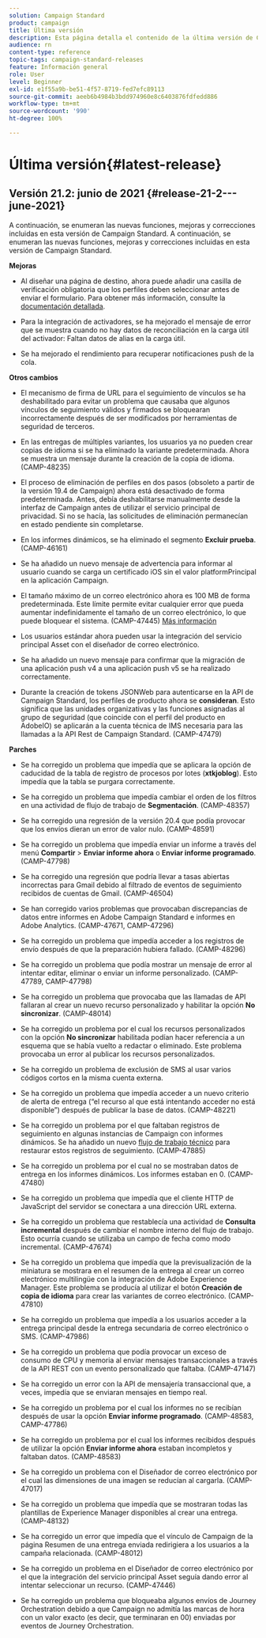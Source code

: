 ```yaml
---
solution: Campaign Standard
product: campaign
title: Última versión
description: Esta página detalla el contenido de la última versión de Campaign Standard
audience: rn
content-type: reference
topic-tags: campaign-standard-releases
feature: Información general
role: User
level: Beginner
exl-id: e1f55a9b-be51-4f57-8719-fed7efc89113
source-git-commit: aeeb6b4984b3bdd974960e8c6403876fdfedd886
workflow-type: tm+mt
source-wordcount: '990'
ht-degree: 100%

---
```



# Última versión{#latest-release}

## Versión 21.2: junio de 2021 {#release-21-2---june-2021}

A continuación, se enumeran las nuevas funciones, mejoras y correcciones incluidas en esta versión de Campaign Standard. A continuación, se enumeran las nuevas funciones, mejoras y correcciones incluidas en esta versión de Campaign Standard.

**Mejoras**

* Al diseñar una página de destino, ahora puede añadir una casilla de verificación obligatoria que los perfiles deben seleccionar antes de enviar el formulario. Para obtener más información, consulte la [documentación detallada](../../channels/using/managing-landing-page-form-data.md#agreement-checkbox).

* Para la integración de activadores, se ha mejorado el mensaje de error que se muestra cuando no hay datos de reconciliación en la carga útil del activador: Faltan datos de alias en la carga útil.

* Se ha mejorado el rendimiento para recuperar notificaciones push de la cola.

**Otros cambios**

* El mecanismo de firma de URL para el seguimiento de vínculos se ha deshabilitado para evitar un problema que causaba que algunos vínculos de seguimiento válidos y firmados se bloquearan incorrectamente después de ser modificados por herramientas de seguridad de terceros.

* En las entregas de múltiples variantes, los usuarios ya no pueden crear copias de idioma si se ha eliminado la variante predeterminada. Ahora se muestra un mensaje durante la creación de la copia de idioma. (CAMP-48235)

* El proceso de eliminación de perfiles en dos pasos (obsoleto a partir de la versión 19.4 de Campaign) ahora está desactivado de forma predeterminada. Antes, debía deshabilitarse manualmente desde la interfaz de Campaign antes de utilizar el servicio principal de privacidad. Si no se hacía, las solicitudes de eliminación permanecían en estado pendiente sin completarse.

* En los informes dinámicos, se ha eliminado el segmento **Excluir prueba**. (CAMP-46161)

* Se ha añadido un nuevo mensaje de advertencia para informar al usuario cuando se carga un certificado iOS sin el valor platformPrincipal en la aplicación Campaign.

* El tamaño máximo de un correo electrónico ahora es 100 MB de forma predeterminada. Este límite permite evitar cualquier error que pueda aumentar indefinidamente el tamaño de un correo electrónico, lo que puede bloquear el sistema. (CAMP-47445) [Más información](../../sending/using/design-and-personalize.md#email-size)

* Los usuarios estándar ahora pueden usar la integración del servicio principal Asset con el diseñador de correo electrónico.

* Se ha añadido un nuevo mensaje para confirmar que la migración de una aplicación push v4 a una aplicación push v5 se ha realizado correctamente.

* Durante la creación de tokens JSONWeb para autenticarse en la API de Campaign Standard, los perfiles de producto ahora se **consideran**. Esto significa que las unidades organizativas y las funciones asignadas al grupo de seguridad (que coincide con el perfil del producto en AdobeIO) se aplicarán a la cuenta técnica de IMS necesaria para las llamadas a la API Rest de Campaign Standard. (CAMP-47479)

**Parches**

* Se ha corregido un problema que impedía que se aplicara la opción de caducidad de la tabla de registro de procesos por lotes (**xtkjoblog**). Esto impedía que la tabla se purgara correctamente.

* Se ha corregido un problema que impedía cambiar el orden de los filtros en una actividad de flujo de trabajo de **Segmentación**. (CAMP-48357)

* Se ha corregido una regresión de la versión 20.4 que podía provocar que los envíos dieran un error de valor nulo. (CAMP-48591)

* Se ha corregido un problema que impedía enviar un informe a través del menú **Compartir** > **Enviar informe ahora** o **Enviar informe programado**. (CAMP-47798)

* Se ha corregido una regresión que podría llevar a tasas abiertas incorrectas para Gmail debido al filtrado de eventos de seguimiento recibidos de cuentas de Gmail. (CAMP-46504)

* Se han corregido varios problemas que provocaban discrepancias de datos entre informes en Adobe Campaign Standard e informes en Adobe Analytics. (CAMP-47671, CAMP-47296)

* Se ha corregido un problema que impedía acceder a los registros de envío después de que la preparación hubiera fallado. (CAMP-48296)

* Se ha corregido un problema que podía mostrar un mensaje de error al intentar editar, eliminar o enviar un informe personalizado. (CAMP-47789, CAMP-47798)

* Se ha corregido un problema que provocaba que las llamadas de API fallaran al crear un nuevo recurso personalizado y habilitar la opción **No sincronizar**. (CAMP-48014)

* Se ha corregido un problema por el cual los recursos personalizados con la opción **No sincronizar** habilitada podían hacer referencia a un esquema que se había vuelto a redactar o eliminado. Este problema provocaba un error al publicar los recursos personalizados.

* Se ha corregido un problema de exclusión de SMS al usar varios códigos cortos en la misma cuenta externa.

* Se ha corregido un problema que impedía acceder a un nuevo criterio de alerta de entrega (“el recurso al que está intentando acceder no está disponible”) después de publicar la base de datos. (CAMP-48221)

* Se ha corregido un problema por el que faltaban registros de seguimiento en algunas instancias de Campaign con informes dinámicos. Se ha añadido un nuevo [flujo de trabajo técnico](../../administration/using/technical-workflows.md) para restaurar estos registros de seguimiento. (CAMP-47885)

* Se ha corregido un problema por el cual no se mostraban datos de entrega en los informes dinámicos. Los informes estaban en 0. (CAMP-47480)

* Se ha corregido un problema que impedía que el cliente HTTP de JavaScript del servidor se conectara a una dirección URL externa.

* Se ha corregido un problema que restablecía una actividad de **Consulta incremental** después de cambiar el nombre interno del flujo de trabajo. Esto ocurría cuando se utilizaba un campo de fecha como modo incremental. (CAMP-47674)

* Se ha corregido un problema que impedía que la previsualización de la miniatura se mostrara en el resumen de la entrega al crear un correo electrónico multilingüe con la integración de Adobe Experience Manager. Este problema se producía al utilizar el botón **Creación de copia de idioma** para crear las variantes de correo electrónico. (CAMP-47810)

* Se ha corregido un problema que impedía a los usuarios acceder a la entrega principal desde la entrega secundaria de correo electrónico o SMS. (CAMP-47986)

* Se ha corregido un problema que podía provocar un exceso de consumo de CPU y memoria al enviar mensajes transaccionales a través de la API REST con un evento personalizado que faltaba. (CAMP-47147)

* Se ha corregido un error con la API de mensajería transaccional que, a veces, impedía que se enviaran mensajes en tiempo real.

* Se ha corregido un problema por el cual los informes no se recibían después de usar la opción **Enviar informe programado**. (CAMP-48583, CAMP-47786)

* Se ha corregido un problema por el cual los informes recibidos después de utilizar la opción **Enviar informe ahora** estaban incompletos y faltaban datos. (CAMP-48583)

* Se ha corregido un problema con el Diseñador de correo electrónico por el cual las dimensiones de una imagen se reducían al cargarla. (CAMP-47017)

* Se ha corregido un problema que impedía que se mostraran todas las plantillas de Experience Manager disponibles al crear una entrega. (CAMP-48132)

* Se ha corregido un error que impedía que el vínculo de Campaign de la página Resumen de una entrega enviada redirigiera a los usuarios a la campaña relacionada. (CAMP-48012)

* Se ha corregido un problema en el Diseñador de correo electrónico por el que la integración del servicio principal Asset seguía dando error al intentar seleccionar un recurso. (CAMP-47446)

* Se ha corregido un problema que bloqueaba algunos envíos de Journey Orchestration debido a que Campaign no admitía las marcas de hora con un valor exacto (es decir, que terminaran en 00) enviadas por eventos de Journey Orchestration.
